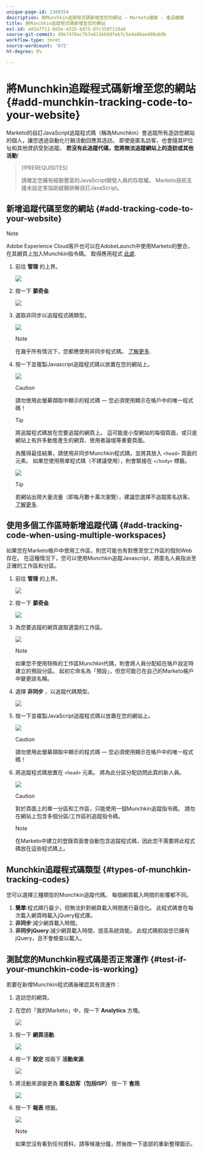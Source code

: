 ```yaml
---
unique-page-id: 2360354
description: 將Munchkin追蹤程式碼新增至您的網站 — Marketo檔案 — 產品檔案
title: 將Munchkin追蹤程式碼新增至您的網站
exl-id: a03a7f11-8d5e-4325-b975-8fc350711da0
source-git-commit: dbb7478ac7b7e811bb9dfeb7c5e4a80ae400ab9b
workflow-type: tm+mt
source-wordcount: '672'
ht-degree: 0%

---
```


# 將Munchkin追蹤程式碼新增至您的網站 {#add-munchkin-tracking-code-to-your-website}

Marketo的自訂JavaScript追蹤程式碼（稱為Munchkin）會追蹤所有造訪您網站的個人，讓您透過自動化行銷活動回應其造訪。 即使是匿名訪客，也會隨其IP位址和其他資訊受到追蹤。 **若沒有此追蹤代碼，您將無法追蹤網站上的造訪或其他活動**!

>[!PREREQUISITES]
>
>請確定您擁有經驗豐富的JavaScript開發人員的存取權。 Marketo技術支援未設定來協助疑難排解自訂JavaScript。

## 新增追蹤代碼至您的網站 {#add-tracking-code-to-your-website}

>[!NOTE]
>
>Adobe Experience Cloud客戶也可以在AdobeLaunch中使用Marketo的整合，在其網頁上加入Munchkin指令碼。 取得應用程式 [此處](https://www.adobeexchange.com/experiencecloud.details.101054.html).

1. 前往 **管理** 的上界。

   ![](assets/add-munchkin-tracking-code-to-your-website-1.png)

1. 按一下 **蒙奇金**.

   ![](assets/add-munchkin-tracking-code-to-your-website-2.png)

1. 選取非同步以追蹤程式碼類型。

   ![](assets/add-munchkin-tracking-code-to-your-website-3.png)

   >[!NOTE]
   >
   >在幾乎所有情況下，您都應使用非同步程式碼。 [了解更多](#types-of-munchkin-tracking-codes).

1. 按一下並複製Javascript追蹤程式碼以放置在您的網站上。

   ![](assets/add-munchkin-tracking-code-to-your-website-4.png)

   >[!CAUTION]
   >
   >請勿使用此螢幕擷取中顯示的程式碼 — 您必須使用顯示在帳戶中的唯一程式碼！

   >[!TIP]
   >
   >將追蹤程式碼放在您要追蹤的網頁上。 這可能是小型網站的每個頁面，或只是網站上有許多動態產生的網頁、使用者論壇等重要頁面。

   為獲得最佳結果，請使用非同步Munchkin程式碼，並將其放入 `<head>` 頁面的元素。 如果您使用簡單程式碼（不建議使用），則會緊接在 `</body>` 標籤。

   ![](assets/add-munchkin-tracking-code-to-your-website-5.png)

   >[!TIP]
   >
   >若網站出現大量流量（即每月數十萬次瀏覽），建議您選擇不追蹤匿名訪客。 [了解更多](https://developers.marketo.com/documentation/websites/lead-tracking-munchkin-js/).

## 使用多個工作區時新增追蹤代碼 {#add-tracking-code-when-using-multiple-workspaces}

如果您在Marketo帳戶中使用工作區，則您可能也有對應至您工作區的個別Web存在。 在這種情況下，您可以使用Munchkin追蹤Javascript，將匿名人員指派至正確的工作區和分區。

1. 前往 **管理** 的上界。

   ![](assets/add-munchkin-tracking-code-to-your-website-6.png)

1. 按一下 **蒙奇金**.

   ![](assets/add-munchkin-tracking-code-to-your-website-7.png)

1. 為您要追蹤的網頁選取適當的工作區。

   ![](assets/add-munchkin-tracking-code-to-your-website-8.png)

   >[!NOTE]
   >
   >如果您不使用特殊的工作區Munchkin代碼，則會將人員分配給在帳戶設定時建立的預設分區。 起初它命名為「預設」，但您可能已在自己的Marketo帳戶中變更該名稱。

1. 選擇 **非同步** ，以追蹤代碼類型。

   ![](assets/add-munchkin-tracking-code-to-your-website-9.png)

1. 按一下並複製JavaScript追蹤程式碼以放置在您的網站上。

   ![](assets/add-munchkin-tracking-code-to-your-website-10.png)

   >[!CAUTION]
   >
   >請勿使用此螢幕擷取中顯示的程式碼 — 您必須使用顯示在帳戶中的唯一程式碼！

1. 將追蹤程式碼放置在 `<head>` 元素。 將為此分區分配訪問此頁的新人員。

   ![](assets/add-munchkin-tracking-code-to-your-website-11.png)

   >[!CAUTION]
   >
   >對於頁面上的單一分區和工作區，只能使用一個Munchkin追蹤指令碼。 請勿在網站上包含多個分區/工作區的追蹤指令碼。

   >[!NOTE]
   >
   >在Marketo中建立的登錄頁面會自動包含追蹤程式碼，因此您不需要將此程式碼放在這些程式碼上。

## Munchkin追蹤程式碼類型 {#types-of-munchkin-tracking-codes}

您可以選擇三種類型的Munchkin追蹤代碼。 每個網頁載入時間的影響都不同。

1. **簡單**:程式碼行最少，但無法針對網頁載入時間進行最佳化。 此程式碼會在每次載入網頁時載入jQuery程式庫。
1. **非同步**:減少網頁載入時間。
1. **非同步jQuery**:減少網頁載入時間，提高系統效能。 此程式碼假設您已擁有jQuery，且不會檢查以載入。

## 測試您的Munchkin程式碼是否正常運作 {#test-if-your-munchkin-code-is-working}

若要在新增Munchkin程式碼後確認其有效運作：

1. 造訪您的網頁。

1. 在您的「我的Marketo」中，按一下 **Analytics** 方塊。

   ![](assets/add-munchkin-tracking-code-to-your-website-12.png)

1. 按一下 **網頁活動**.

   ![](assets/add-munchkin-tracking-code-to-your-website-13.png)

1. 按一下 **設定** 按兩下 **活動來源**.

   ![](assets/add-munchkin-tracking-code-to-your-website-14.png)

1. 將活動來源變更為 **匿名訪客（包括ISP）** 按一下 **套用**.

   ![](assets/add-munchkin-tracking-code-to-your-website-15.png)

1. 按一下 **報表** 標籤。

   ![](assets/add-munchkin-tracking-code-to-your-website-16.png)

   >[!NOTE]
   >
   >如果您沒有看到任何資料，請等候幾分鐘，然後按一下底部的重新整理圖示。
